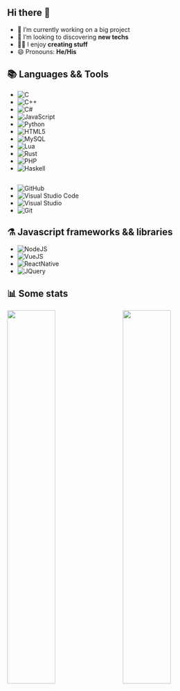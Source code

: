 ## Hi there 👋

- 🌱 I’m currently working on a big project
- 👯 I’m looking to discovering **new techs**
- 🧍‍♂️ I enjoy **creating stuff**
- 😄 Pronouns: **He/His**

## 📚 Languages && Tools
- ![C](https://img.shields.io/badge/c-%2300599C.svg?style=for-the-badge&logo=c&logoColor=white)
- ![C++](https://img.shields.io/badge/c++-%2300599C.svg?style=for-the-badge&logo=c%2B%2B&logoColor=white)
- ![C#](https://img.shields.io/badge/c%23-%23239120.svg?style=for-the-badge&logo=c-sharp&logoColor=white)
- ![JavaScript](https://img.shields.io/badge/javascript-%23323330.svg?style=for-the-badge&logo=javascript&logoColor=%23F7DF1E)
- ![Python](https://img.shields.io/badge/python-3670A0?style=for-the-badge&logo=python&logoColor=ffdd54)
- ![HTML5](https://img.shields.io/badge/html5-%23E34F26.svg?style=for-the-badge&logo=html5&logoColor=white)
- ![MySQL](https://img.shields.io/badge/mysql-%2300f.svg?style=for-the-badge&logo=mysql&logoColor=white)
- ![Lua](https://img.shields.io/badge/lua-%232C2D72.svg?style=for-the-badge&logo=lua&logoColor=white)
- ![Rust](https://img.shields.io/badge/Rust-000000?style=for-the-badge&logo=rust&logoColor=white)
- ![PHP](https://img.shields.io/badge/PHP-777BB4?style=for-the-badge&logo=php&logoColor=white)
- ![Haskell](https://img.shields.io/badge/Haskell-5D4F85?style=for-the-badge&logo=haskell&logoColor=white)
##
- ![GitHub](https://img.shields.io/badge/github-%23121011.svg?style=for-the-badge&logo=github&logoColor=white) 
- ![Visual Studio Code](https://img.shields.io/badge/Visual%20Studio%20Code-0078d7.svg?style=for-the-badge&logo=visual-studio-code&logoColor=white) 
- ![Visual Studio](https://img.shields.io/badge/Visual%20Studio-5C2D91.svg?style=for-the-badge&logo=visual-studio&logoColor=white) 
- ![Git](https://img.shields.io/badge/git-%23F05033.svg?style=for-the-badge&logo=git&logoColor=white)

## ⚗️ Javascript frameworks && libraries
- ![NodeJS](https://img.shields.io/badge/node.js-6DA55F?style=for-the-badge&logo=node.js&logoColor=white)
- ![VueJS](https://img.shields.io/badge/Vue%20js-35495E?style=for-the-badge&logo=vuedotjs&logoColor=4FC08D)
- ![ReactNative](https://img.shields.io/badge/React_Native-20232A?style=for-the-badge&logo=react&logoColor=61DAFB)
- ![JQuery](https://img.shields.io/badge/jQuery-0769AD?style=for-the-badge&logo=jquery&logoColor=white)

## 📊 Some stats

<img align="left" width="47%" src="https://github-readme-stats.vercel.app/api?username=FlorentWasTaken&show_icons=true&theme=radical&count_private=true&include_all_commits=true"  />
<img align="right" width="47%" src="https://github-readme-stats.vercel.app/api/top-langs/?username=FlorentWasTaken&layout=compact" />
